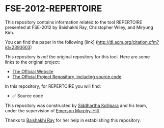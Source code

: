 # FSE-2012-REPERTOIRE

This repository contains information related to the tool REPERTOIRE presented at FSE-2012 by Baishakhi Ray, Christopher Wiley, and Miryung Kim.

You can find the paper in the following [link] (http://dl.acm.org/citation.cfm?id=2393603)

This repository <i>is not</i> the original repository for this tool. Here are some links to the original project: 

* [The Official Website](http://rayb.info/Repertoire.html)
* [The Official Project Repository, including source code](https://github.com/baishakhir/RepertoireTool)

In this repository, for REPERTOIRE you will find: 

* :white_check_mark: Source code

This repository was constructed by [Siddhartha Kollipara](https://github.com/skollip) and his team, under the supervision of [Emerson Murphy-Hill](https://github.com/CaptainEmerson).

Thanks to [Baishakhi Ray](http://rayb.info/) for her help in establishing this repository.
